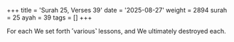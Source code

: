 +++
title = 'Surah 25, Verses 39'
date = '2025-08-27'
weight = 2894
surah = 25
ayah = 39
tags = []
+++

For each We set forth ˹various˺ lessons, and We ultimately destroyed each.
